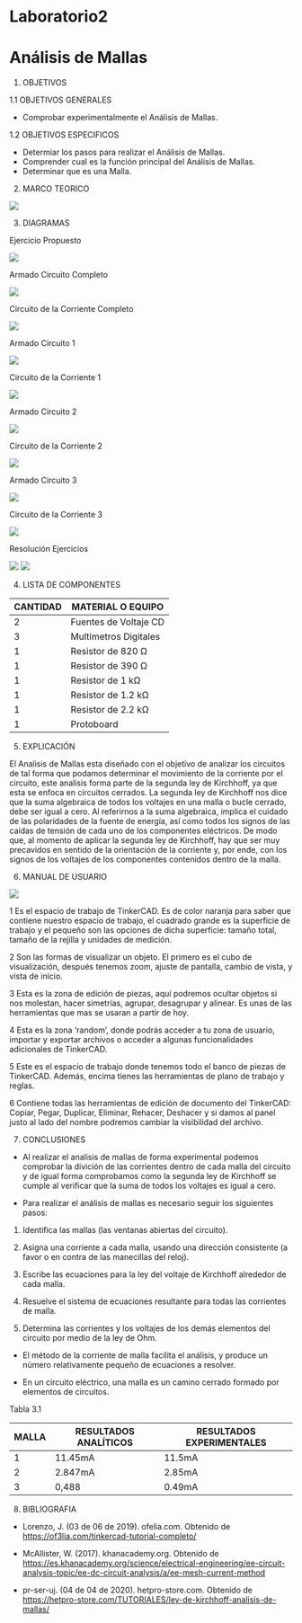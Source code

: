 # Laboratorio2
# Análisis de Mallas

1. OBJETIVOS

1.1 OBJETIVOS GENERALES

* Comprobar experimentalmente el Análisis de Mallas.

1.2 OBJETIVOS ESPECIFICOS

* Determiar los pasos para realizar el Análisis de Mallas.
*	Comprender cual es la función principal del Análisis de Mallas.
* Determinar que es una Malla.

2. MARCO TEORICO

![](https://github.com/JosueCamp2020/Laboratorio2/blob/main/Imagenes/Ana%CC%81lisis%20de%20mallas-3.jpg)

3. DIAGRAMAS

Ejercicio Propuesto

![](https://github.com/JosueCamp2020/Laboratorio2/blob/main/Imagenes/Diagrama%20Circuito%20A%20Realizar.png)

Armado Circuito Completo

![](https://github.com/JosueCamp2020/Laboratorio2/blob/main/Imagenes/TotalVacio.png)

Circuito de la Corriente Completo

![](https://github.com/JosueCamp2020/Laboratorio2/blob/main/Imagenes/Total1.png)

Armado Circuito 1

![](https://github.com/JosueCamp2020/Laboratorio2/blob/main/Imagenes/Corriente1.png)

Circuito de la Corriente 1 

![](https://github.com/JosueCamp2020/Laboratorio2/blob/main/Imagenes/Corriente1Vacio.png)

Armado Circuito 2

![](https://github.com/JosueCamp2020/Laboratorio2/blob/main/Imagenes/Corriente2Vacia.png)

Circuito de la Corriente 2

![](https://github.com/JosueCamp2020/Laboratorio2/blob/main/Imagenes/Corriente2.png)

Armado Circuito 3

![](https://github.com/JosueCamp2020/Laboratorio2/blob/main/Imagenes/Corriente3Vacia.png)

Circuito de la Corriente 3

![](https://github.com/JosueCamp2020/Laboratorio2/blob/main/Imagenes/Corriente3.png)

Resolución Ejercicios

![](https://github.com/JosueCamp2020/Laboratorio2/blob/main/Imagenes/Calculos1.png)
![](https://github.com/JosueCamp2020/Laboratorio2/blob/main/Imagenes/Calculos2.png)

4. LISTA DE COMPONENTES

| CANTIDAD | MATERIAL O EQUIPO |
| ------------- | ------------- |
| 2 | Fuentes de Voltaje CD  |
| 3 | Multímetros Digitales |
| 1 | Resistor de 820 Ω |
| 1 | Resistor de 390 Ω |
| 1 | Resistor de 1 kΩ  |
| 1 | Resistor de 1.2 kΩ  |
| 1 | Resistor de 2.2 kΩ  |
| 1 | Protoboard  |

5. EXPLICACIÓN

El Analisis de Mallas esta diseñado con el objetivo de analizar los circuitos de tal forma que podamos determinar el movimiento de la corriente por el circuito, este analisis forma parte de la segunda ley de Kirchhoff, ya que esta se enfoca en circuitos cerrados.
La segunda ley de Kirchhoff nos dice que la suma algebraica de todos los voltajes en una malla o bucle cerrado, debe ser igual a cero.
Al referirnos a la suma algebraica, implica el cuidado de las polaridades de la fuente de energía, así como todos los signos de las caídas de tensión de cada uno de los componentes eléctricos.
De modo que, al momento de aplicar la segunda ley de Kirchhoff, hay que ser muy precavidos en sentido de la orientación de la corriente y, por ende, con los signos de los voltajes de los componentes contenidos dentro de la malla.

6. MANUAL DE USUARIO

![](https://github.com/JosueCamp2020/Laboratorio2/blob/main/Imagenes/Manual.jpg)

1 Es el espacio de trabajo de TinkerCAD. Es de color naranja para saber que contiene nuestro espacio de trabajo, el cuadrado grande es la superficie de trabajo y el pequeño son las opciones de dicha superficie: tamaño total, tamaño de la rejilla y unidades de medición.

2 Son las formas de visualizar un objeto. El primero es el cubo de visualización, después tenemos zoom, ajuste de pantalla, cambio de vista, y vista de inicio.

3 Esta es la zona de edición de piezas, aquí podremos ocultar objetos si nos molestan, hacer simetrías, agrupar, desagrupar y alinear. Es unas de las herramientas que mas se usaran a partir de hoy.

4 Esta es la zona ‘random’, donde podrás acceder a tu zona de usuario, importar y exportar archivos o acceder a algunas funcionalidades adicionales de TinkerCAD.

5 Este es el espacio de trabajo donde tenemos todo el banco de piezas de TinkerCAD. Además, encima tienes las herramientas de plano de trabajo y reglas.

6 Contiene todas las herramientas de edición de documento del TinkerCAD: Copiar, Pegar, Duplicar, Eliminar, Rehacer, Deshacer y si damos al panel justo al lado del nombre podremos cambiar la visibilidad del archivo.

7. CONCLUSIONES

*	Al realizar el analisis de mallas de forma experimental podemos comprobar la divición de las corrientes dentro de cada malla del circuito y de igual forma comprobamos como la segunda ley de Kirchhoff se cumple al verificar que la suma de todos los voltajes es igual a cero.

*	Para realizar el análisis de mallas es necesario seguir los siguientes pasos:

  1)	Identifica las mallas (las ventanas abiertas del circuito).

  2)	Asigna una corriente a cada malla, usando una dirección consistente (a favor o en contra de las manecillas del reloj).

  3)  Escribe las ecuaciones para la ley del voltaje de Kirchhoff alrededor de cada malla.

  4)	Resuelve el sistema de ecuaciones resultante para todas las corrientes de malla.

  5)	Determina las corrientes y los voltajes de los demás elementos del circuito por medio de la ley de Ohm.

*	El método de la corriente de malla facilita el análisis, y produce un número relativamente pequeño de ecuaciones a resolver.

*	En un circuito eléctrico, una malla es un camino cerrado formado por elementos de circuitos.

Tabla 3.1

| MALLA | RESULTADOS ANALÍTICOS | RESULTADOS EXPERIMENTALES |
| ------------- | ------------- | ------------- |
| 1 | 11.45mA  | 11.5mA |
| 2 | 2.847mA | 2.85mA |
| 3 | 0,488 | 0.49mA |

8. BIBLIOGRAFIA

* Lorenzo, J. (03 de 06 de 2019). ofelia.com. Obtenido de https://of3lia.com/tinkercad-tutorial-completo/

* McAllister, W. (2017). khanacademy.org. Obtenido de https://es.khanacademy.org/science/electrical-engineering/ee-circuit-analysis-topic/ee-dc-circuit-analysis/a/ee-mesh-current-method

* pr-ser-uj. (04 de 04 de 2020). hetpro-store.com. Obtenido de https://hetpro-store.com/TUTORIALES/ley-de-kirchhoff-analisis-de-mallas/

